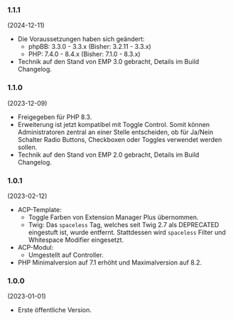 ### 1.1.1
(2024-12-11)

* Die Voraussetzungen haben sich geändert:
  * phpBB: 3.3.0 - 3.3.x (Bisher: 3.2.11 - 3.3.x)
  * PHP: 7.4.0 - 8.4.x (Bisher: 7.1.0 - 8.3.x)
* Technik auf den Stand von EMP 3.0 gebracht, Details im Build Changelog.

### 1.1.0
(2023-12-09)

* Freigegeben für PHP 8.3.
* Erweiterung ist jetzt kompatibel mit Toggle Control. Somit können Administratoren zentral an einer Stelle entscheiden, ob für Ja/Nein Schalter Radio Buttons, Checkboxen oder Toggles verwendet werden sollen.
* Technik auf den Stand von EMP 2.0 gebracht, Details im Build Changelog.

### 1.0.1
(2023-02-12)

* ACP-Template:
  * Toggle Farben von Extension Manager Plus übernommen.
  * Twig: Das `spaceless` Tag, welches seit Twig 2.7 als DEPRECATED eingestuft ist, wurde entfernt. Stattdessen wird `spaceless` Filter und Whitespace Modifier eingesetzt.
* ACP-Modul:
  * Umgestellt auf Controller.
* PHP Minimalversion auf 7.1 erhöht und Maximalversion auf 8.2.

### 1.0.0
(2023-01-01)

* Erste öffentliche Version.
